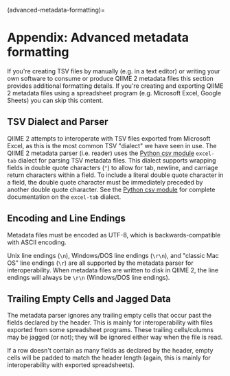 (advanced-metadata-formatting)=
# Appendix: Advanced metadata formatting

If you're creating TSV files by manually (e.g. in a text editor) or writing your own software to consume or produce QIIME 2 metadata files this section provides additional formatting details. If you're creating and exporting QIIME 2 metadata files using a spreadsheet program (e.g. Microsoft Excel, Google Sheets) you can skip this content. 

## TSV Dialect and Parser

QIIME 2 attempts to interoperate with TSV files exported from Microsoft Excel, as this is the most common TSV "dialect" we have seen in use. The QIIME 2 metadata parser (i.e. reader) uses the [Python csv module](https://docs.python.org/3/library/csv.html) ``excel-tab`` dialect for parsing TSV metadata files. This dialect supports wrapping fields in double quote characters (``"``) to allow for tab, newline, and carriage return characters within a field. To include a literal double quote character in a field, the double quote character must be immediately preceded by another double quote character. See the [Python csv module](https://docs.python.org/3/library/csv.html) for complete documentation on the ``excel-tab`` dialect.

## Encoding and Line Endings

Metadata files must be encoded as UTF-8, which is backwards-compatible with ASCII encoding.

Unix line endings (``\n``), Windows/DOS line endings (``\r\n``), and "classic Mac OS" line endings (``\r``) are all supported by the metadata parser for interoperability. When metadata files are written to disk in QIIME 2, the line endings will always be ``\r\n`` (Windows/DOS line endings).

## Trailing Empty Cells and Jagged Data

The metadata parser ignores any trailing empty cells that occur past the fields declared by the header. This is mainly for interoperability with files exported from some spreadsheet programs. These trailing cells/columns may be jagged (or not); they will be ignored either way when the file is read.

If a row doesn't contain as many fields as declared by the header, empty cells will be padded to match the header length (again, this is mainly for interoperability with exported spreadsheets).
